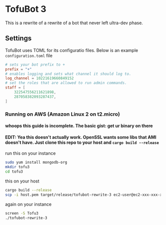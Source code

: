 # TofuBot 3
This is a rewrite of a rewrite of a bot that never left ultra-dev phase.

## Settings
TofuBot uses TOML for its configuratio files. Below is an example `configuration.toml` file
```toml
# sets your bot prefix to +
prefix = "+"
# enables logging and sets what channel it should log to.
log_channel = 10221619660849152
# set the roles that are allowed to run admin commands.
staff = [ 
    322547556211621898, 
    287058382093287437,
]
```

### Running on AWS (Amazon Linux 2 on t2.micro)
#### whoops this guide is incomplete. The basic gist: get ur binary on there
#### EDIT: Yea this doesn't actually work. OpenSSL wants some libs that AMI doesn't have. Just clone this repo to your host and `cargo build --release`

run this on your instance
```bash
sudo yum install mongodb-org
mkdir tofu3
cd tofu3
```
this on your host
```bash
cargo build --release
scp -i host.pem target/release/tofubot-rewrite-3 ec2-user@ec2-xxx-xxx-xxx-xxx.xx-xxxx-x.compute.amazonaws.com:~/tofu3
```
again on your instance
```bash
screen -S Tofu3
./tofubot-rewrite-3
```